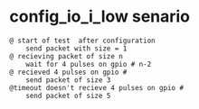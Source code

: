 # config_io_i_low senario
    @ start of test  after configuration
        send packet with size = 1
    @ recieving packet of size n 
        wait for 4 pulses on gpio # n-2 
    @ recieved 4 pulses on gpio #
        send packet of size 3 
    @timeout doesn't recieve 4 pulses on gpio # 
        send packet of size 5